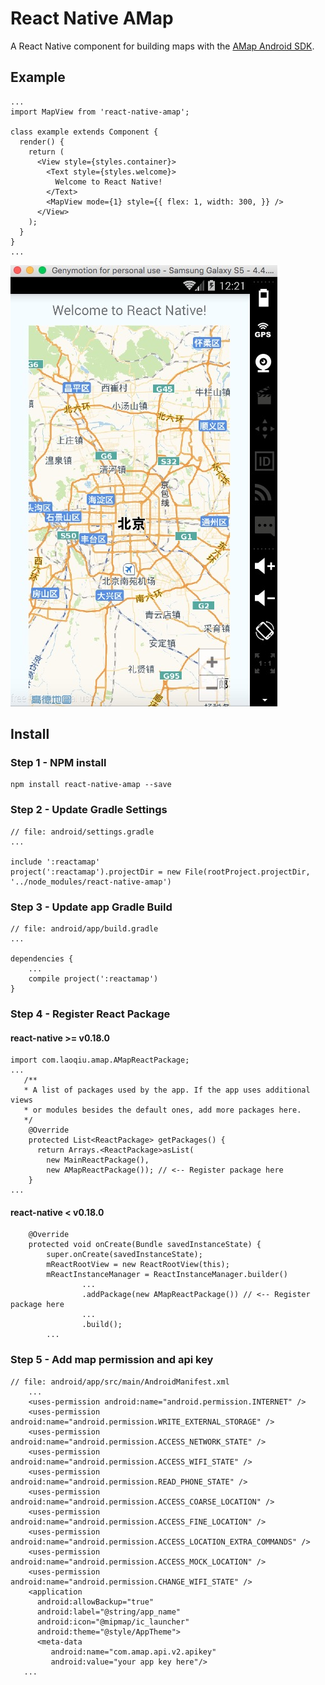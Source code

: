 # React Native AMap
A React Native component for building maps with the [AMap Android SDK](http://lbs.amap.com/api/android-sdk/summary/).


## Example
```
...
import MapView from 'react-native-amap';

class example extends Component {
  render() {
    return (
      <View style={styles.container}>
        <Text style={styles.welcome}>
          Welcome to React Native!
        </Text>
        <MapView mode={1} style={{ flex: 1, width: 300, }} />
      </View>
    );
  }
}
...
```
![image](example/example.png)

## Install

### Step 1 - NPM install

```
npm install react-native-amap --save
```

### Step 2 - Update Gradle Settings

```
// file: android/settings.gradle
...

include ':reactamap'
project(':reactamap').projectDir = new File(rootProject.projectDir, '../node_modules/react-native-amap')
```

### Step 3 - Update app Gradle Build

```
// file: android/app/build.gradle
...

dependencies {
    ...
    compile project(':reactamap')
}
```

### Step 4 - Register React Package

#### react-native >= v0.18.0
```
import com.laoqiu.amap.AMapReactPackage;
...
   /**
   * A list of packages used by the app. If the app uses additional views
   * or modules besides the default ones, add more packages here.
   */
    @Override
    protected List<ReactPackage> getPackages() {
      return Arrays.<ReactPackage>asList(
        new MainReactPackage(),
        new AMapReactPackage()); // <-- Register package here
    }
...
```
#### react-native < v0.18.0
```
    @Override
    protected void onCreate(Bundle savedInstanceState) {
        super.onCreate(savedInstanceState);
        mReactRootView = new ReactRootView(this);
        mReactInstanceManager = ReactInstanceManager.builder()
        		...
				.addPackage(new AMapReactPackage()) // <-- Register package here
				...
				.build();
		...
```
### Step 5 - Add map permission and api key

```
// file: android/app/src/main/AndroidManifest.xml
	...
	<uses-permission android:name="android.permission.INTERNET" />
    <uses-permission android:name="android.permission.WRITE_EXTERNAL_STORAGE" />
    <uses-permission android:name="android.permission.ACCESS_NETWORK_STATE" />
    <uses-permission android:name="android.permission.ACCESS_WIFI_STATE" />
    <uses-permission android:name="android.permission.READ_PHONE_STATE" />
    <uses-permission android:name="android.permission.ACCESS_COARSE_LOCATION" />
    <uses-permission android:name="android.permission.ACCESS_FINE_LOCATION" />
    <uses-permission android:name="android.permission.ACCESS_LOCATION_EXTRA_COMMANDS" />
    <uses-permission android:name="android.permission.ACCESS_MOCK_LOCATION" />
    <uses-permission android:name="android.permission.CHANGE_WIFI_STATE" />
    <application
      android:allowBackup="true"
      android:label="@string/app_name"
      android:icon="@mipmap/ic_launcher"
      android:theme="@style/AppTheme">
      <meta-data
         android:name="com.amap.api.v2.apikey"
         android:value="your app key here"/>
   ...
```
